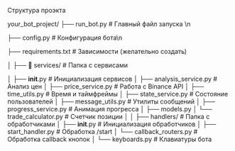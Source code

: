 Структура проэкта


your_bot_project/
├──  run_bot.py               # Главный файл запуска \n


├──  config.py                # Конфигурация бота\n

├──  requirements.txt         # Зависимости (желательно создать)

│
├── 📁 services/               # Папка с сервисами

│   ├──  __init__.py          # Инициализация сервисов
│   ├──  analysis_service.py  # Анализ цен
│   ├──  price_service.py     # Работа с Binance API
│   ├──  time_utils.py        # Время и таймфреймы
│   ├──  state_service.py     # Состояние пользователей
│   ├──  message_utils.py     # Утилиты сообщений
│   ├──  progress_service.py  # Анимация прогресса
│   ├──  models.py
│   └──  trade_calculator.py  # Счетчик позиции
│
│
├──  handlers/                # Папка с обработчиками
│   ├──  __init__.py          # Инициализация обработчиков
│   ├──  start_handler.py     # Обработка /start
│   └──  callback_routers.py  # Обработка callback кнопок
│
└──  keyboards.py             # Клавиатуры бота

